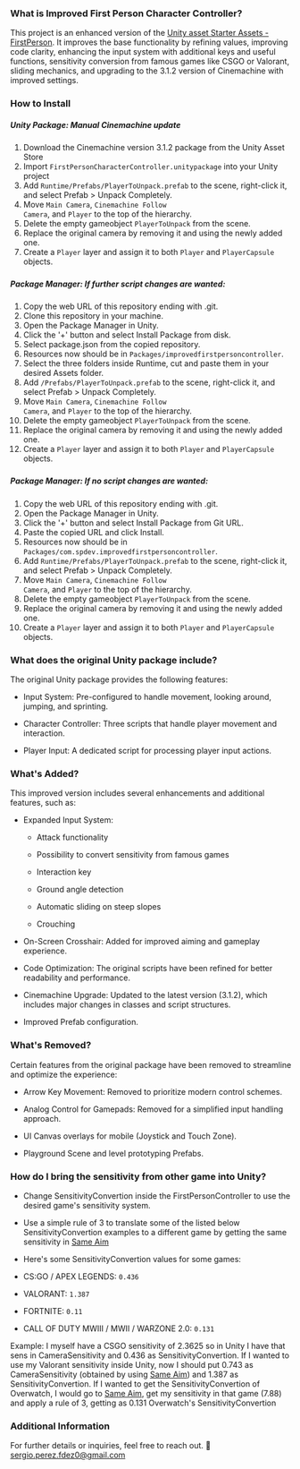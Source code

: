 ### What is Improved First Person Character Controller?

This project is an enhanced version of the [Unity asset Starter Assets - FirstPerson](https://assetstore.unity.com/packages/essentials/starter-assets-firstperson-updates-in-new-charactercontroller-pa-196525). It improves the base functionality by refining values, improving code clarity, enhancing the input system with additional keys and useful functions, sensitivity conversion from famous games like CSGO or Valorant, sliding mechanics, and upgrading to the 3.1.2 version of Cinemachine with improved settings.

### How to Install

##### Unity Package: Manual Cinemachine update

1. Download the Cinemachine version 3.1.2 package from the Unity Asset Store 
2. Import <code>FirstPersonCharacterController.unitypackage</code> into your Unity project
3. Add <code>Runtime/Prefabs/PlayerToUnpack.prefab</code> to the scene, right-click it, and select Prefab > Unpack Completely.
4. Move <code>Main Camera</code>, <code>Cinemachine Follow Camera</code>, and <code>Player</code> to the top of the hierarchy.
5. Delete the empty gameobject <code>PlayerToUnpack</code> from the scene.
6. Replace the original camera by removing it and using the newly added one.
7. Create a <code>Player</code> layer and assign it to both <code>Player</code> and <code>PlayerCapsule</code> objects.

###
##### Package Manager: If further script changes are wanted:
1. Copy the web URL of this repository ending with .git. 
2. Clone this repository in your machine.
3. Open the Package Manager in Unity.
4. Click the '+' button and select Install Package from disk.
5. Select package.json from the copied repository.
6. Resources now should be in <code>Packages/improvedfirstpersoncontroller</code>.
7. Select the three folders inside Runtime, cut and paste them in your desired Assets folder.
8. Add <code>/Prefabs/PlayerToUnpack.prefab</code> to the scene, right-click it, and select Prefab > Unpack Completely.
9. Move <code>Main Camera</code>, <code>Cinemachine Follow Camera</code>, and <code>Player</code> to the top of the hierarchy.
10. Delete the empty gameobject <code>PlayerToUnpack</code> from the scene.
11. Replace the original camera by removing it and using the newly added one.
12. Create a <code>Player</code> layer and assign it to both <code>Player</code> and <code>PlayerCapsule</code> objects.

###
##### Package Manager: If no script changes are wanted:
1. Copy the web URL of this repository ending with .git. 
2. Open the Package Manager in Unity.
3. Click the '+' button and select Install Package from Git URL.
4. Paste the copied URL and click Install.
5. Resources now should be in <code>Packages/com.spdev.improvedfirstpersoncontroller</code>.
6. Add <code>Runtime/Prefabs/PlayerToUnpack.prefab</code> to the scene, right-click it, and select Prefab > Unpack Completely.
7. Move <code>Main Camera</code>, <code>Cinemachine Follow Camera</code>, and <code>Player</code> to the top of the hierarchy.
8. Delete the empty gameobject <code>PlayerToUnpack</code> from the scene.
9.  Replace the original camera by removing it and using the newly added one.
10. Create a <code>Player</code> layer and assign it to both <code>Player</code> and <code>PlayerCapsule</code> objects.

### What does the original Unity package include?

The original Unity package provides the following features:

- Input System: Pre-configured to handle movement, looking around, jumping, and sprinting.

- Character Controller: Three scripts that handle player movement and interaction.

- Player Input: A dedicated script for processing player input actions.

### What's Added?

This improved version includes several enhancements and additional features, such as:

- Expanded Input System:

    - Attack functionality

    - Possibility to convert sensitivity from famous games

    - Interaction key

    - Ground angle detection

    - Automatic sliding on steep slopes

    - Crouching

- On-Screen Crosshair: Added for improved aiming and gameplay experience.

- Code Optimization: The original scripts have been refined for better readability and performance.

- Cinemachine Upgrade: Updated to the latest version (3.1.2), which includes major changes in classes and script structures.

- Improved Prefab configuration.

### What's Removed?

Certain features from the original package have been removed to streamline and optimize the experience:

- Arrow Key Movement: Removed to prioritize modern control schemes.

- Analog Control for Gamepads: Removed for a simplified input handling approach.

- UI Canvas overlays for mobile (Joystick and Touch Zone).

- Playground Scene and level prototyping Prefabs.

### How do I bring the sensitivity from other game into Unity?

- Change SensitivityConvertion inside the FirstPersonController to use the desired game's sensitivity system.
- Use a simple rule of 3 to translate some of the listed below SensitivityConvertion examples to a different game by getting the same sensitivity in [Same Aim](https://www.mouse-sensitivity.com/)

- Here's some SensitivityConvertion values for some games:
- CS:GO / APEX LEGENDS: <code>0.436</code>
- VALORANT: <code>1.387</code>
- FORTNITE: <code>0.11</code>
- CALL OF DUTY MWIII / MWII / WARZONE 2.0: <code>0.131</code>

Example: I myself have a CSGO sensitivity of 2.3625 so in Unity I have that sens in CameraSensitivity and 0.436 as SensitivityConvertion.
If I wanted to use my Valorant sensitivity inside Unity, now I should put 0.743 as CameraSensitivity (obtained by using [Same Aim](https://www.mouse-sensitivity.com/)) and 1.387 as SensitivityConvertion.
If I wanted to get the SensitivityConvertion of Overwatch, I would go to [Same Aim](https://www.mouse-sensitivity.com/), get my sensitivity in that game (7.88) and apply a rule of 3, getting as 0.131 Overwatch's SensitivityConvertion

### Additional Information

For further details or inquiries, feel free to reach out.
📧 sergio.perez.fdez0@gmail.com
